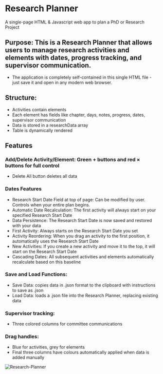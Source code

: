 # Research Planner
A single-page HTML &amp; Javascript web app to plan a PhD or Research Project

## Purpose: This is a Research Planner that allows users to manage research activities and elements with dates, progress tracking, and supervisor communication.
* 	The application is completely self-contained in this single HTML file - just save it and open in any modern web browser.
   
## Structure:
* Activities contain elements
* Each element has fields like chapter, days, notes, progress, dates, supervisor communication
* Data is stored in a researchData array
* Table is dynamically rendered

## Features
### Add/Delete Activity/Element: Green + buttons and red × buttons for full control
* Delete All button deletes all data

### Dates Features
* Research Start Date Field at top of page: Can be modified by user. Controls when your entire plan begins.
* Automatic Date Recalculation: The first activity will always start on your specified Research Start Date
* Data Persistence: The Research Start Date is now saved and restored with your data
* First Activity: Always starts on the Research Start Date you set
* Activity Reordering: When you drag an activity to the first position, it automatically uses the Research Start Date
* New Activities: If you create a new activity and move it to the top, it will start on the Research Start Date
* Cascading Dates: All subsequent activities and elements automatically recalculate based on this baseline
### 	Save and Load Functions:
* Save Data: copies data in .json format to the clipboard with instructions to save as .json
* Load Data: loads a .json file into the Research Planner, replacing existing data
### 	Supervisor tracking:
* Three colored columns for committee communications
### 	Drag handles:
* Blue for activities, grey for elements
* Final three columns have colours automatically applied when data is added manually


![Research-Planner](https://github.com/user-attachments/assets/6ee4bb6c-d9a6-4bad-a281-9622f2da1d87)
